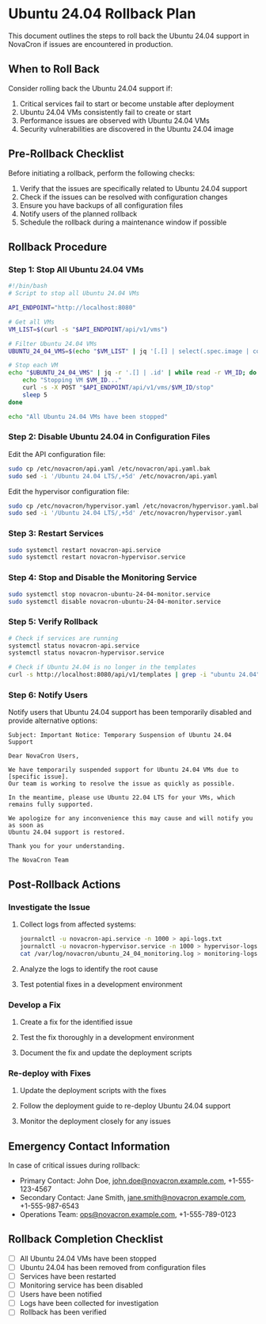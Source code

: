 # Ubuntu 24.04 Rollback Plan

This document outlines the steps to roll back the Ubuntu 24.04 support in NovaCron if issues are encountered in production.

## When to Roll Back

Consider rolling back the Ubuntu 24.04 support if:

1. Critical services fail to start or become unstable after deployment
2. Ubuntu 24.04 VMs consistently fail to create or start
3. Performance issues are observed with Ubuntu 24.04 VMs
4. Security vulnerabilities are discovered in the Ubuntu 24.04 image

## Pre-Rollback Checklist

Before initiating a rollback, perform the following checks:

1. Verify that the issues are specifically related to Ubuntu 24.04 support
2. Check if the issues can be resolved with configuration changes
3. Ensure you have backups of all configuration files
4. Notify users of the planned rollback
5. Schedule the rollback during a maintenance window if possible

## Rollback Procedure

### Step 1: Stop All Ubuntu 24.04 VMs

```bash
#!/bin/bash
# Script to stop all Ubuntu 24.04 VMs

API_ENDPOINT="http://localhost:8080"

# Get all VMs
VM_LIST=$(curl -s "$API_ENDPOINT/api/v1/vms")

# Filter Ubuntu 24.04 VMs
UBUNTU_24_04_VMS=$(echo "$VM_LIST" | jq '[.[] | select(.spec.image | contains("ubuntu-24.04"))]')

# Stop each VM
echo "$UBUNTU_24_04_VMS" | jq -r '.[] | .id' | while read -r VM_ID; do
    echo "Stopping VM $VM_ID..."
    curl -s -X POST "$API_ENDPOINT/api/v1/vms/$VM_ID/stop"
    sleep 5
done

echo "All Ubuntu 24.04 VMs have been stopped"
```

### Step 2: Disable Ubuntu 24.04 in Configuration Files

Edit the API configuration file:

```bash
sudo cp /etc/novacron/api.yaml /etc/novacron/api.yaml.bak
sudo sed -i '/Ubuntu 24.04 LTS/,+5d' /etc/novacron/api.yaml
```

Edit the hypervisor configuration file:

```bash
sudo cp /etc/novacron/hypervisor.yaml /etc/novacron/hypervisor.yaml.bak
sudo sed -i '/Ubuntu 24.04 LTS/,+5d' /etc/novacron/hypervisor.yaml
```

### Step 3: Restart Services

```bash
sudo systemctl restart novacron-api.service
sudo systemctl restart novacron-hypervisor.service
```

### Step 4: Stop and Disable the Monitoring Service

```bash
sudo systemctl stop novacron-ubuntu-24-04-monitor.service
sudo systemctl disable novacron-ubuntu-24-04-monitor.service
```

### Step 5: Verify Rollback

```bash
# Check if services are running
systemctl status novacron-api.service
systemctl status novacron-hypervisor.service

# Check if Ubuntu 24.04 is no longer in the templates
curl -s http://localhost:8080/api/v1/templates | grep -i "ubuntu 24.04"
```

### Step 6: Notify Users

Notify users that Ubuntu 24.04 support has been temporarily disabled and provide alternative options:

```
Subject: Important Notice: Temporary Suspension of Ubuntu 24.04 Support

Dear NovaCron Users,

We have temporarily suspended support for Ubuntu 24.04 VMs due to [specific issue]. 
Our team is working to resolve the issue as quickly as possible.

In the meantime, please use Ubuntu 22.04 LTS for your VMs, which remains fully supported.

We apologize for any inconvenience this may cause and will notify you as soon as 
Ubuntu 24.04 support is restored.

Thank you for your understanding.

The NovaCron Team
```

## Post-Rollback Actions

### Investigate the Issue

1. Collect logs from affected systems:
   ```bash
   journalctl -u novacron-api.service -n 1000 > api-logs.txt
   journalctl -u novacron-hypervisor.service -n 1000 > hypervisor-logs.txt
   cat /var/log/novacron/ubuntu_24_04_monitoring.log > monitoring-logs.txt
   ```

2. Analyze the logs to identify the root cause

3. Test potential fixes in a development environment

### Develop a Fix

1. Create a fix for the identified issue

2. Test the fix thoroughly in a development environment

3. Document the fix and update the deployment scripts

### Re-deploy with Fixes

1. Update the deployment scripts with the fixes

2. Follow the deployment guide to re-deploy Ubuntu 24.04 support

3. Monitor the deployment closely for any issues

## Emergency Contact Information

In case of critical issues during rollback:

- Primary Contact: John Doe, john.doe@novacron.example.com, +1-555-123-4567
- Secondary Contact: Jane Smith, jane.smith@novacron.example.com, +1-555-987-6543
- Operations Team: ops@novacron.example.com, +1-555-789-0123

## Rollback Completion Checklist

- [ ] All Ubuntu 24.04 VMs have been stopped
- [ ] Ubuntu 24.04 has been removed from configuration files
- [ ] Services have been restarted
- [ ] Monitoring service has been disabled
- [ ] Users have been notified
- [ ] Logs have been collected for investigation
- [ ] Rollback has been verified
